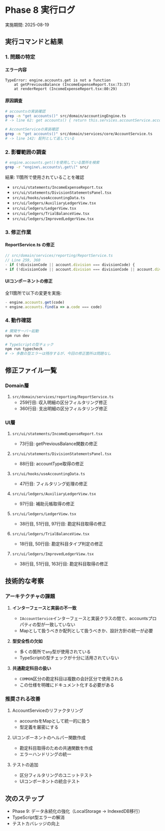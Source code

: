 # Phase 8 実行ログ

実施期間: 2025-08-19

## 実行コマンドと結果

### 1. 問題の特定

#### エラー内容
```
TypeError: engine.accounts.get is not a function
    at getPreviousBalance (IncomeExpenseReport.tsx:73:37)
    at renderReport (IncomeExpenseReport.tsx:80:29)
```

#### 原因調査
```bash
# accountsの実装確認
grep -n "get accounts()" src/domain/accountingEngine.ts
# -> line 62: get accounts() { return this.services.accountService.accounts }

# AccountServiceの実装確認
grep -n "get accounts()" src/domain/services/core/AccountService.ts
# -> line 142: 配列として返している
```

### 2. 影響範囲の調査

```bash
# engine.accounts.get()を使用している箇所を検索
grep -r "engine\.accounts\.get\(" src/
```

結果: 11箇所で使用されていることを確認
- `src/ui/statements/IncomeExpenseReport.tsx`
- `src/ui/statements/DivisionStatementsPanel.tsx`
- `src/ui/hooks/useAccountingData.ts`
- `src/ui/ledgers/AuxiliaryLedgerView.tsx`
- `src/ui/ledgers/LedgerView.tsx`
- `src/ui/ledgers/TrialBalanceView.tsx`
- `src/ui/ledgers/ImprovedLedgerView.tsx`

### 3. 修正作業

#### ReportService.ts の修正
```typescript
// src/domain/services/reporting/ReportService.ts
// Line 259, 360
- if (!divisionCode || account.division === divisionCode) {
+ if (!divisionCode || account.division === divisionCode || account.division === 'COMMON') {
```

#### UIコンポーネントの修正
全11箇所で以下の変更を実施:
```typescript
- engine.accounts.get(code)
+ engine.accounts.find(a => a.code === code)
```

### 4. 動作確認

```bash
# 開発サーバー起動
npm run dev

# TypeScriptの型チェック
npm run typecheck
# -> 多数の型エラーは残存するが、今回の修正箇所は問題なし
```

## 修正ファイル一覧

### Domain層
1. `src/domain/services/reporting/ReportService.ts`
   - 259行目: 収入明細の区分フィルタリング修正
   - 360行目: 支出明細の区分フィルタリング修正

### UI層
1. `src/ui/statements/IncomeExpenseReport.tsx`
   - 73行目: getPreviousBalance関数の修正

2. `src/ui/statements/DivisionStatementsPanel.tsx`
   - 88行目: accountType取得の修正

3. `src/ui/hooks/useAccountingData.ts`
   - 47行目: フィルタリング処理の修正

4. `src/ui/ledgers/AuxiliaryLedgerView.tsx`
   - 97行目: 補助元帳取得の修正

5. `src/ui/ledgers/LedgerView.tsx`
   - 38行目, 51行目, 97行目: 勘定科目取得の修正

6. `src/ui/ledgers/TrialBalanceView.tsx`
   - 18行目, 50行目: 勘定科目タイプ判定の修正

7. `src/ui/ledgers/ImprovedLedgerView.tsx`
   - 38行目, 51行目, 163行目: 勘定科目取得の修正

## 技術的な考察

### アーキテクチャの課題
1. **インターフェースと実装の不一致**
   - `IAccountService`インターフェースと実装クラスの間で、accountsプロパティの型が一致していない
   - Mapとして扱うべきか配列として扱うべきか、設計方針の統一が必要

2. **型安全性の欠如**
   - 多くの箇所で`any`型が使用されている
   - TypeScriptの型チェックが十分に活用されていない

3. **共通勘定科目の扱い**
   - `COMMON`区分の勘定科目は複数の会計区分で使用される
   - この仕様を明確にドキュメント化する必要がある

### 推奨される改善
1. AccountServiceのリファクタリング
   - accountsをMapとして統一的に扱う
   - 型定義を厳密にする

2. UIコンポーネントのヘルパー関数作成
   - 勘定科目取得のための共通関数を作成
   - エラーハンドリングの統一

3. テストの追加
   - 区分フィルタリングのユニットテスト
   - UIコンポーネントの統合テスト

## 次のステップ
- Phase 9: データ永続化の強化（LocalStorage → IndexedDB移行）
- TypeScript型エラーの解消
- テストカバレッジの向上
